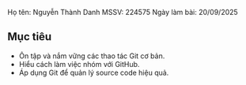Họ tên: Nguyễn Thành Danh
MSSV: 224575
Ngày làm bài: 20/09/2025

## Mục tiêu
- Ôn tập và nắm vững các thao tác Git cơ bản.
- Hiểu cách làm việc nhóm với GitHub.
- Áp dụng Git để quản lý source code hiệu quả.

